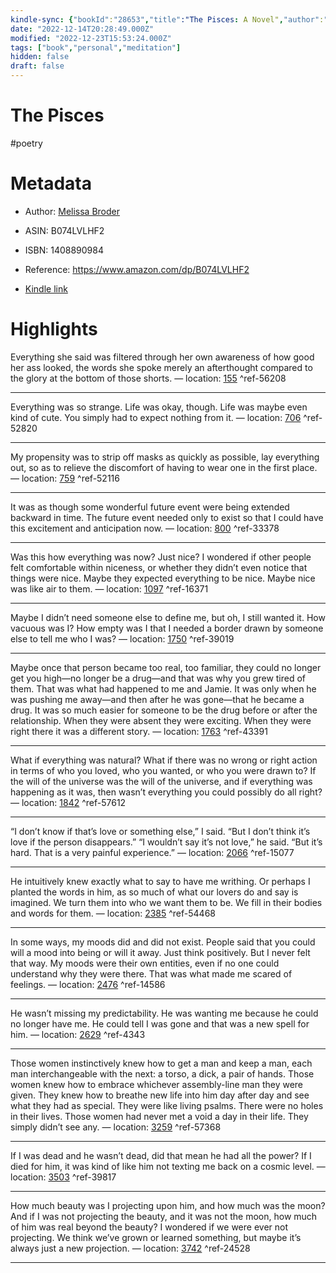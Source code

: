 ```yaml
---
kindle-sync: {"bookId":"28653","title":"The Pisces: A Novel","author":"Melissa Broder","asin":"B074LVLHF2","lastAnnotatedDate":"2018-08-13","bookImageUrl":"https://m.media-amazon.com/images/I/71IpwmRDlPL._SY160.jpg","highlightsCount":15}
date: "2022-12-14T20:28:49.000Z"
modified: "2022-12-23T15:53:24.000Z"
tags: ["book","personal","meditation"]
hidden: false
draft: false
---
```

# The Pisces

#poetry 

# Metadata

* Author: [Melissa Broder](https://www.amazon.com/Melissa-Broder/e/B003AOS5RI/ref=dp_byline_cont_ebooks_1)

* ASIN: B074LVLHF2

* ISBN: 1408890984

* Reference: <https://www.amazon.com/dp/B074LVLHF2>

* [Kindle link](kindle://book?action=open&asin=B074LVLHF2)

# Highlights

Everything she said was filtered through her own awareness of how good her ass looked, the words she spoke merely an afterthought compared to the glory at the bottom of those shorts. — location: [155](kindle://book?action=open&asin=B074LVLHF2&location=155) ^ref-56208

---

Everything was so strange. Life was okay, though. Life was maybe even kind of cute. You simply had to expect nothing from it. — location: [706](kindle://book?action=open&asin=B074LVLHF2&location=706) ^ref-52820

---

My propensity was to strip off masks as quickly as possible, lay everything out, so as to relieve the discomfort of having to wear one in the first place. — location: [759](kindle://book?action=open&asin=B074LVLHF2&location=759) ^ref-52116

---

It was as though some wonderful future event were being extended backward in time. The future event needed only to exist so that I could have this excitement and anticipation now. — location: [800](kindle://book?action=open&asin=B074LVLHF2&location=800) ^ref-33378

---

Was this how everything was now? Just nice? I wondered if other people felt comfortable within niceness, or whether they didn’t even notice that things were nice. Maybe they expected everything to be nice. Maybe nice was like air to them. — location: [1097](kindle://book?action=open&asin=B074LVLHF2&location=1097) ^ref-16371

---

Maybe I didn’t need someone else to define me, but oh, I still wanted it. How vacuous was I? How empty was I that I needed a border drawn by someone else to tell me who I was? — location: [1750](kindle://book?action=open&asin=B074LVLHF2&location=1750) ^ref-39019

---

Maybe once that person became too real, too familiar, they could no longer get you high—no longer be a drug—and that was why you grew tired of them. That was what had happened to me and Jamie. It was only when he was pushing me away—and then after he was gone—that he became a drug. It was so much easier for someone to be the drug before or after the relationship. When they were absent they were exciting. When they were right there it was a different story. — location: [1763](kindle://book?action=open&asin=B074LVLHF2&location=1763) ^ref-43391

---

What if everything was natural? What if there was no wrong or right action in terms of who you loved, who you wanted, or who you were drawn to? If the will of the universe was the will of the universe, and if everything was happening as it was, then wasn’t everything you could possibly do all right? — location: [1842](kindle://book?action=open&asin=B074LVLHF2&location=1842) ^ref-57612

---

“I don’t know if that’s love or something else,” I said. “But I don’t think it’s love if the person disappears.” “I wouldn’t say it’s not love,” he said. “But it’s hard. That is a very painful experience.” — location: [2066](kindle://book?action=open&asin=B074LVLHF2&location=2066) ^ref-15077

---

He intuitively knew exactly what to say to have me writhing. Or perhaps I planted the words in him, as so much of what our lovers do and say is imagined. We turn them into who we want them to be. We fill in their bodies and words for them. — location: [2385](kindle://book?action=open&asin=B074LVLHF2&location=2385) ^ref-54468

---

In some ways, my moods did and did not exist. People said that you could will a mood into being or will it away. Just think positively. But I never felt that way. My moods were their own entities, even if no one could understand why they were there. That was what made me scared of feelings. — location: [2476](kindle://book?action=open&asin=B074LVLHF2&location=2476) ^ref-14586

---

He wasn’t missing my predictability. He was wanting me because he could no longer have me. He could tell I was gone and that was a new spell for him. — location: [2629](kindle://book?action=open&asin=B074LVLHF2&location=2629) ^ref-4343

---

Those women instinctively knew how to get a man and keep a man, each man interchangeable with the next: a torso, a dick, a pair of hands. Those women knew how to embrace whichever assembly-line man they were given. They knew how to breathe new life into him day after day and see what they had as special. They were like living psalms. There were no holes in their lives. Those women had never met a void a day in their life. They simply didn’t see any. — location: [3259](kindle://book?action=open&asin=B074LVLHF2&location=3259) ^ref-57368

---

If I was dead and he wasn’t dead, did that mean he had all the power? If I died for him, it was kind of like him not texting me back on a cosmic level. — location: [3503](kindle://book?action=open&asin=B074LVLHF2&location=3503) ^ref-39817

---

How much beauty was I projecting upon him, and how much was the moon? And if I was not projecting the beauty, and it was not the moon, how much of him was real beyond the beauty? I wondered if we were ever not projecting. We think we’ve grown or learned something, but maybe it’s always just a new projection. — location: [3742](kindle://book?action=open&asin=B074LVLHF2&location=3742) ^ref-24528

---

